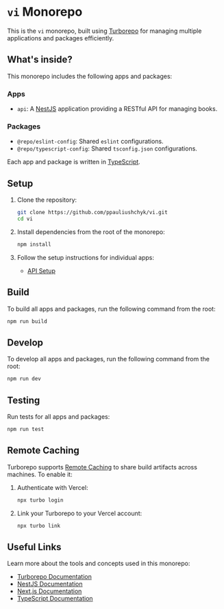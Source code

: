 # `vi` Monorepo

This is the `vi` monorepo, built using [Turborepo](https://turbo.build/) for managing multiple applications and packages efficiently.

## What's inside?

This monorepo includes the following apps and packages:

### Apps

- `api`: A [NestJS](https://nestjs.com/) application providing a RESTful API for managing books.

### Packages

- `@repo/eslint-config`: Shared `eslint` configurations.
- `@repo/typescript-config`: Shared `tsconfig.json` configurations.

Each app and package is written in [TypeScript](https://www.typescriptlang.org/).

## Setup

1. Clone the repository:

   ```bash
   git clone https://github.com/ppauliushchyk/vi.git
   cd vi
   ```

2. Install dependencies from the root of the monorepo:

   ```bash
   npm install
   ```

3. Follow the setup instructions for individual apps:
   - [API Setup](./apps/api/README.md)

## Build

To build all apps and packages, run the following command from the root:

```bash
npm run build
```

## Develop

To develop all apps and packages, run the following command from the root:

```bash
npm run dev
```

## Testing

Run tests for all apps and packages:

```bash
npm run test
```

## Remote Caching

Turborepo supports [Remote Caching](https://turbo.build/docs/core-concepts/remote-caching) to share build artifacts across machines. To enable it:

1. Authenticate with Vercel:

   ```bash
   npx turbo login
   ```

2. Link your Turborepo to your Vercel account:

   ```bash
   npx turbo link
   ```

## Useful Links

Learn more about the tools and concepts used in this monorepo:

- [Turborepo Documentation](https://turbo.build/docs)
- [NestJS Documentation](https://nestjs.com/)
- [Next.js Documentation](https://nextjs.org/)
- [TypeScript Documentation](https://www.typescriptlang.org/)
